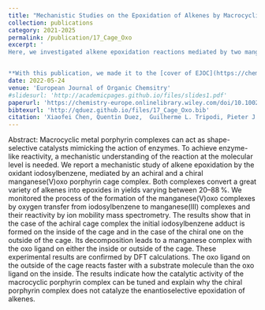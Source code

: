 ```yaml
---
title: "Mechanistic Studies on the Epoxidation of Alkenes by Macrocyclic Manganese Porphyrin Catalysts (Open Access)"
collection: publications
category: 2021-2025
permalink: /publication/17_Cage_Oxo
excerpt: '
Here, we investigated alkene epoxidation reactions mediated by two mangangese(III) porphyrin cage complexes. We monitored the formation of isomeric high-valent manganese(V)oxo complexes by ion-mobility mass spectrometry and demonstrated that the position at which the oxo ligand is formed depends on the preferential binding site of the oxidant molecule in solution.


**With this publication, we made it to the [cover of EJOC](https://chemistry-europe.onlinelibrary.wiley.com/doi/10.1002/ejoc.202201009) !** :)'
date: 2022-05-24
venue: 'European Journal of Organic Chemsitry'
#slidesurl: 'http://academicpages.github.io/files/slides1.pdf'
paperurl: 'https://chemistry-europe.onlinelibrary.wiley.com/doi/10.1002/ejoc.202200280'
bibtexurl: 'http://qduez.github.io/files/17_Cage_Oxo.bib'
citation: 'Xiaofei Chen, Quentin Duez,  Guilherme L. Tripodi, Pieter J. Gilissen, Dimitrios Piperoudis, Paul Tinnermans, Johannes A. A. W. Elemans, Jana Roithová, Roeland J. M. Nolte. (2022). &quot; Mechanistic Studies on the Epoxidation of Alkenes by Macrocyclic Manganese Porphyrin Catalysts.&quot; <i>European Journal of Organic Chemsitry</i>. 2022(35), e202200280.'
---
```


Abstract:
Macrocyclic metal porphyrin complexes can act as shape-selective catalysts mimicking the action of enzymes. To achieve enzyme-like reactivity, a mechanistic understanding of the reaction at the molecular level is needed. We report a mechanistic study of alkene epoxidation by the oxidant iodosylbenzene, mediated by an achiral and a chiral manganese(V)oxo porphyrin cage complex. Both complexes convert a great variety of alkenes into epoxides in yields varying between 20–88 %. We monitored the process of the formation of the manganese(V)oxo complexes by oxygen transfer from iodosylbenzene to manganese(III) complexes and their reactivity by ion mobility mass spectrometry. The results show that in the case of the achiral cage complex the initial iodosylbenzene adduct is formed on the inside of the cage and in the case of the chiral one on the outside of the cage. Its decomposition leads to a manganese complex with the oxo ligand on either the inside or outside of the cage. These experimental results are confirmed by DFT calculations. The oxo ligand on the outside of the cage reacts faster with a substrate molecule than the oxo ligand on the inside. The results indicate how the catalytic activity of the macrocyclic porphyrin complex can be tuned and explain why the chiral porphyrin complex does not catalyze the enantioselective epoxidation of alkenes.

